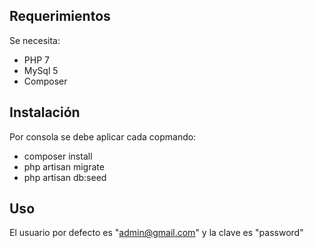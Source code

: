 ## Requerimientos

Se necesita:

- PHP 7
- MySql 5
- Composer

## Instalación

Por consola se debe aplicar cada copmando:

- composer install
- php artisan migrate
- php artisan db:seed

## Uso

El usuario por defecto es "admin@gmail.com" y la clave es "password"